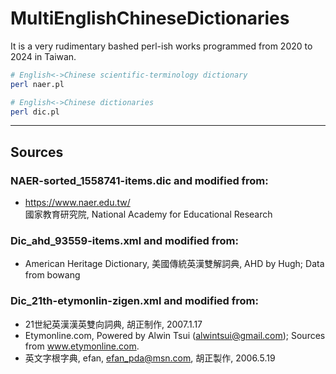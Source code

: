 # MultiEnglishChineseDictionaries
It is a very rudimentary bashed perl-ish works programmed from 2020 to 2024 in Taiwan.

```bash
# English<->Chinese scientific-terminology dictionary
perl naer.pl
```
```bash
# English<->Chinese dictionaries
perl dic.pl
```

----------------------------------
## Sources
### NAER-sorted_1558741-items.dic and modified from:
- https://www.naer.edu.tw/  
國家教育研究院, National Academy for Educational Research

### Dic_ahd_93559-items.xml and modified from:
- American Heritage Dictionary, 美國傳統英漢雙解詞典, AHD by Hugh; Data from bowang

### Dic_21th-etymonlin-zigen.xml and modified from:
- 21世紀英漢漢英雙向詞典, 胡正制作, 2007.1.17
- Etymonline.com, Powered by Alwin Tsui (alwintsui@gmail.com); Sources from www.etymonline.com.
- 英文字根字典, efan, efan_pda@msn.com, 胡正製作, 2006.5.19
